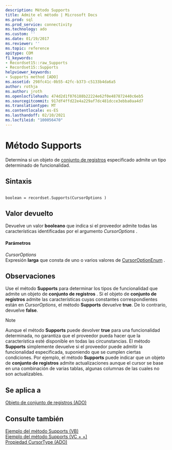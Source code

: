 ```yaml
---
description: Método Supports
title: Admite el método | Microsoft Docs
ms.prod: sql
ms.prod_service: connectivity
ms.technology: ado
ms.custom: ''
ms.date: 01/19/2017
ms.reviewer: ''
ms.topic: reference
apitype: COM
f1_keywords:
- Recordset15::raw_Supports
- Recordset15::Supports
helpviewer_keywords:
- Supports method [ADO]
ms.assetid: 298fc41c-0b55-42fc-b373-c5133b4da6a5
author: rothja
ms.author: jroth
ms.openlocfilehash: 474d2d1f076188b22224e62f0e487872440c6eb5
ms.sourcegitcommit: 917df4ffd22e4a229af7dc481dcce3ebba0aa4d7
ms.translationtype: MT
ms.contentlocale: es-ES
ms.lasthandoff: 02/10/2021
ms.locfileid: "100056470"
---
```

# <a name="supports-method"></a>Método Supports
Determina si un objeto de [conjunto de registros](./recordset-object-ado.md) especificado admite un tipo determinado de funcionalidad.  
  
## <a name="syntax"></a>Sintaxis  
  
```  
  
boolean = recordset.Supports(CursorOptions )  
```  
  
## <a name="return-value"></a>Valor devuelto  
 Devuelve un valor **booleano** que indica si el proveedor admite todas las características identificadas por el argumento *CursorOptions* .  
  
#### <a name="parameters"></a>Parámetros  
 *CursorOptions*  
 Expresión **larga** que consta de uno o varios valores de [CursorOptionEnum](./cursoroptionenum.md) .  
  
## <a name="remarks"></a>Observaciones  
 Use el método **Supports** para determinar los tipos de funcionalidad que admite un objeto de **conjunto de registros** . Si el objeto de **conjunto de registros** admite las características cuyas constantes correspondientes están en *CursorOptions*, el método **Supports** devuelve **true**. De lo contrario, devuelve **false**.  
  
> [!NOTE]
>  Aunque el método **Supports** puede devolver **true** para una funcionalidad determinada, no garantiza que el proveedor pueda hacer que la característica esté disponible en todas las circunstancias. El método **Supports** simplemente devuelve si el proveedor puede admitir la funcionalidad especificada, suponiendo que se cumplen ciertas condiciones. Por ejemplo, el método **Supports** puede indicar que un objeto de **conjunto de registros** admite actualizaciones aunque el cursor se base en una combinación de varias tablas, algunas columnas de las cuales no son actualizables.  
  
## <a name="applies-to"></a>Se aplica a  
 [Objeto de conjunto de registros (ADO)](./recordset-object-ado.md)  
  
## <a name="see-also"></a>Consulte también  
 [Ejemplo del método Supports (VB)](./supports-method-example-vb.md)   
 [Ejemplo del método Supports (VC + +)](./supports-method-example-vc.md)   
 [Propiedad CursorType (ADO)](./cursortype-property-ado.md)
